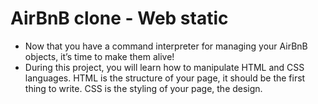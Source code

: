 # AirBnB clone - Web static
- Now that you have a command interpreter for managing your AirBnB objects, it’s time to make them alive!
- During this project, you will learn how to manipulate HTML and CSS languages. HTML is the structure of your page, it should be the first thing to write. CSS is the styling of your page, the design.

